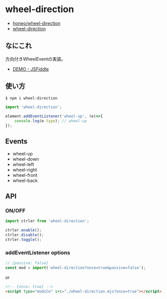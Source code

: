 # wheel-direction
* [honeo/wheel-direction](https://github.com/honeo/wheel-direction)  
* [wheel-direction](https://www.npmjs.com/package/wheel-direction)


## なにこれ
方向付きWheelEventの実装。
* [DEMO - JSFiddle](https://jsfiddle.net/p6ckknm9/)


## 使い方
```bash
$ npm i wheel-direction
```
```js
import 'wheel-direction';

element.addEventListener('wheel-up', (e)=>{
	console.log(e.type); // wheel-up
});
```


## Events
* wheel-up
* wheel-down
* wheel-left
* wheel-right
* wheel-front
* wheel-back

## API

### ON/OFF
```js
import ctrler from 'wheel-direction';

ctrler.enable();
ctrler.disable();
ctrler.toggle();
```

### addEventListener options
```js
// {passive: false}
const mod = import('wheel-direction?once=true&passive=false');
```
or
```html
<!-- {once: true} -->
<script type="module" src="./wheel-direction.mjs?once=true"></script>
```
